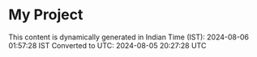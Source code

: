 # My Project

This content is dynamically generated in Indian Time (IST): 2024-08-06 01:57:28 IST
Converted to UTC: 2024-08-05 20:27:28 UTC

